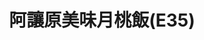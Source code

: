 ---
title: "阿讓原美味月桃飯(E35)"
description: "阿讓原美味月桃飯(E35)"
layout: shop
keywords:
  - 美食競賽
  - 台灣美食
  - 美食精選
datePublished: "2025-06-30"
dateModified: "2025-07-02"
city: "花蓮縣"
district: "花蓮市"
address: "花蓮縣花蓮市中山路50號E35"
phone: ""
geo: "23.971277423619906, 121.6113008085267"
google_map: "https://maps.app.goo.gl/j5CJ431HavqYqvTW8"
footinder: ""
official: ""
award:
  - name: "夜市王"
    year: "2024"
    entries:
      - nightMarket: "東大門夜市"
        food_type: "一飯一湯"
        rank: "第一名"

---